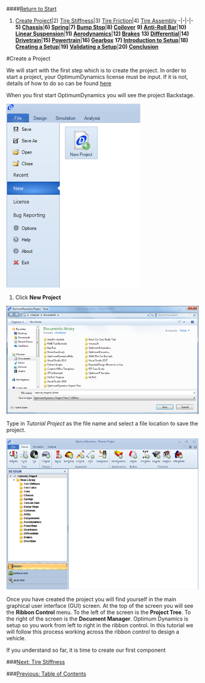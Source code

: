 ####[Return to Start](1_Tutorial_1.md)

1) [Create Project](2_Create_Project.md)|2) [Tire Stiffness](3_Tire_Stiffness.md)|3) [Tire Friction](4_Tire_Friction.md)|4) [Tire Assembly](5_TireAssy.md)
-|-|-|-
__5) [Chassis](6_Chassis.md)__|__6) [Spring](7_Spring.md)__|__7) [Bump Stop](8_BumpStop.md)__|__8) [Coilover](9_Coilover.md)__
__9) [Anti-Roll Bar](10_ARB.md)__|__10) [Linear Suspension](11_LinearSus.md)__|__11) [Aerodynamics](12_Aero.md)__|__12) [Brakes](13_Brakes.md)__
__13) [Differential](14_Diff.md)__|__14) [Drivetrain](15_DT.md)__|__15) [Powertrain](16_Powertrain.md)__|__16) [Gearbox](17_Gearbox.md)__
__17) [Introduction to Setup](18_Setupintro.md)__|__18) [Creating a Setup](19_Setup.md)__|__19) [Validating a Setup](20_ValidateSetup.md)__|__20) [Conclusion](21_Conclusion.md)__

#Create a Project

We will start with the first step which is to create the project.  In order to start a project, your OptimumDynamics license must be input.  If it is not, details of how to do so can be found [here](https://optimumdynamicshelp.readthedocs.io/en/latest/#1_Getting_Started/C_Licensing/)

When you first start OptimumDynamics you will see the project Backstage.

![Project Backstage](../img/new_project.PNG)

1) Click __New Project__

![New Project](../img/project_name.PNG)

Type in *Tutorial Project* as the file name and select a file location to save the project.  

![GUI](../img/GUI.PNG)

Once you have created the project you will find yourself in the main graphical user interface (GUI) screen. At the top of the screen you will see the __Ribbon Control__ menu. To the left of the screen is the __Project Tree__. To the right of the screen is the __Document Manager__. Optimum Dynamics is setup so you work from left to right in the ribbon control. In this tutorial we will follow this process working across the ribbon control to design a vehicle.

If you understand so far, it is time to create our first component 


###[Next: Tire Stiffness](3_Tire_Stiffness.md)

###[Previous: Table of Contents](1_Tutorial_1.md)